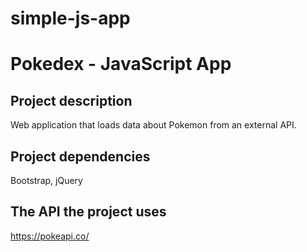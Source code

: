 # simple-js-app

# Pokedex - JavaScript App

## Project description
Web application that loads data about Pokemon from an external API.

## Project dependencies 
Bootstrap, jQuery

## The API the project uses
https://pokeapi.co/